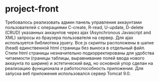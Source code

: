 # project-front
Требовалось реализовать админ панель управления аккаунтами пользователей с операциями C-create, R-read, U-update, D-delete (CRUD) указанных аккаунтов
через ajax (Asynchronous Javascript and XML) запросы из браузера пользователя на сервер.
Для ajax используется библиотека jquery. Все js скрипты расположены в шапке (head) единственной html страницы без выноса в отдельный файл.
Стили html страницы незначительно подкорректированы для удобства читаемости (границы таблицы, выравнивание полей ввода нового аккаунта по ширине)
и эстетический вид, но основной упор сделан на реализацию функционала и работоспособность приложения.
Для запуска веб приложения использовался сервер Tomcat 9.0.
